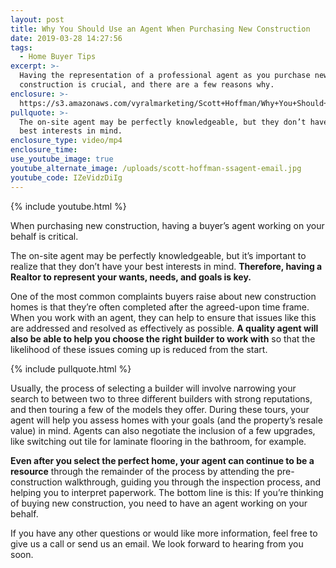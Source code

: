 ```yaml
---
layout: post
title: Why You Should Use an Agent When Purchasing New Construction
date: 2019-03-28 14:27:56
tags:
  - Home Buyer Tips
excerpt: >-
  Having the representation of a professional agent as you purchase new
  construction is crucial, and there are a few reasons why.
enclosure: >-
  https://s3.amazonaws.com/vyralmarketing/Scott+Hoffman/Why+You+Should+Use+an+Agent+When+Purchasing+New+Construction.mp4
pullquote: >-
  The on-site agent may be perfectly knowledgeable, but they don’t have your
  best interests in mind.
enclosure_type: video/mp4
enclosure_time:
use_youtube_image: true
youtube_alternate_image: /uploads/scott-hoffman-ssagent-email.jpg
youtube_code: IZeVidzDiIg
---
```


{% include youtube.html %}

When purchasing new construction, having a buyer’s agent working on your behalf is critical.&nbsp;

The on-site agent may be perfectly knowledgeable, but it’s important to realize that they don’t have your best interests in mind. **Therefore, having a Realtor to represent your wants, needs, and goals is key.**

One of the most common complaints buyers raise about new construction homes is that they’re often completed after the agreed-upon time frame. When you work with an agent, they can help to ensure that issues like this are addressed and resolved as effectively as possible. **A quality agent will also be able to help you choose the right builder to work with**&nbsp;so that the likelihood of these issues coming up is reduced from the start.&nbsp;

{% include pullquote.html %}

Usually, the process of selecting a builder will involve narrowing your search to between two to three different builders with strong reputations, and then touring a few of the models they offer. During these tours, your agent will help you assess homes with your goals (and the property’s resale value) in mind. Agents can also negotiate the inclusion of a few upgrades, like switching out tile for laminate flooring in the bathroom, for example.

**Even after you select the perfect home, your agent can continue to be a resource** through the remainder of the process by attending the pre-construction walkthrough, guiding you through the inspection process, and helping you to interpret paperwork. The bottom line is this: If you’re thinking of buying new construction, you need to have an agent working on your behalf.&nbsp;

If you have any other questions or would like more information, feel free to give us a call or send us an email. We look forward to hearing from you soon.